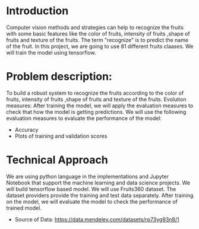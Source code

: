 # Introduction
Computer vision methods and strategies can help to recognize the fruits with some basic features like the color of fruits, intensity of fruits ,shape of fruits and texture of the fruits. The term "recognize" is to predict the name of the fruit. In this project, we are going to use 81 different fruits claases. We will train the model using tensorflow.


# Problem description:
To build a robust system to recognize the fruits according to the color of fruits, intensity of fruits ,shape of fruits and texture of the fruits.
Evolution measures:
After training the model, we will apply the evaluation measures to check that how the model is getting predictions. We will use the following evaluation measures to evaluate the performance of the model:
- Accuracy
- Plots of training and validation scores

# Technical Approach
We are using python language in the implementations and Jupyter Notebook that support the machine learning and data science projects. We will build tensorflow based model. We will use Fruits360 dataset. The dataset providers provide the training and test data separately. After training on the model, we will evaluate the model to check the performance of trained model.

- Source of Data:
https://data.mendeley.com/datasets/rp73yg93n8/1
